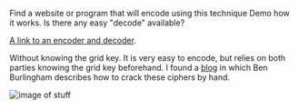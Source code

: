 Find a website or program that will encode using this technique Demo how it works. Is there any easy "decode" available?

[A link to an encoder and decoder](https://www.dcode.fr/nihilist-cipher). 

Without knowing the grid key. It is very easy to encode, but relies on both parties knowing the grid key beforehand. I found a [blog](http://www.benburlingham.com/core/articles/nihilist-cipher.html) in which Ben Burlingham describes how to crack these ciphers by hand.

![image of stuff](https://static.wikia.nocookie.net/4thdimensiontraveler/images/9/98/PolybusCipher.png/revision/latest/scale-to-width-down/534?cb=20200318193302)
